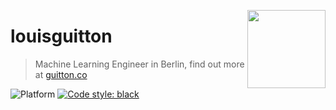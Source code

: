 <a href="https://guitton.co/"><img src="http://guitton.co/images/vuitton.png" height="125" align="right" /></a>

# louisguitton

> Machine Learning Engineer in Berlin, find out more at [guitton.co](https://guitton.co/)

![Platform](https://img.shields.io/badge/python-3.7-blue.svg)
<a href="https://github.com/psf/black"><img alt="Code style: black" src="https://img.shields.io/badge/code%20style-black-000000.svg"></a>

